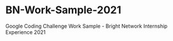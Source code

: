 # BN-Work-Sample-2021
Google Coding Challenge Work Sample - Bright Network Internship Experience 2021
